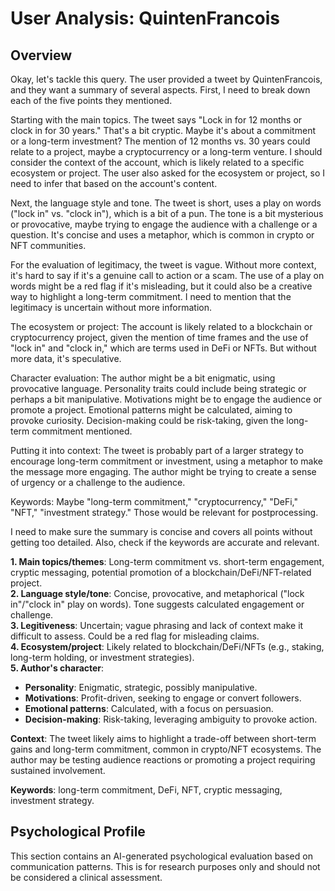 # User Analysis: QuintenFrancois

## Overview

<think>
Okay, let's tackle this query. The user provided a tweet by QuintenFrancois, and they want a summary of several aspects. First, I need to break down each of the five points they mentioned.

Starting with the main topics. The tweet says "Lock in for 12 months or clock in for 30 years." That's a bit cryptic. Maybe it's about a commitment or a long-term investment? The mention of 12 months vs. 30 years could relate to a project, maybe a cryptocurrency or a long-term venture. I should consider the context of the account, which is likely related to a specific ecosystem or project. The user also asked for the ecosystem or project, so I need to infer that based on the account's content.

Next, the language style and tone. The tweet is short, uses a play on words ("lock in" vs. "clock in"), which is a bit of a pun. The tone is a bit mysterious or provocative, maybe trying to engage the audience with a challenge or a question. It's concise and uses a metaphor, which is common in crypto or NFT communities.

For the evaluation of legitimacy, the tweet is vague. Without more context, it's hard to say if it's a genuine call to action or a scam. The use of a play on words might be a red flag if it's misleading, but it could also be a creative way to highlight a long-term commitment. I need to mention that the legitimacy is uncertain without more information.

The ecosystem or project: The account is likely related to a blockchain or cryptocurrency project, given the mention of time frames and the use of "lock in" and "clock in," which are terms used in DeFi or NFTs. But without more data, it's speculative.

Character evaluation: The author might be a bit enigmatic, using provocative language. Personality traits could include being strategic or perhaps a bit manipulative. Motivations might be to engage the audience or promote a project. Emotional patterns might be calculated, aiming to provoke curiosity. Decision-making could be risk-taking, given the long-term commitment mentioned.

Putting it into context: The tweet is probably part of a larger strategy to encourage long-term commitment or investment, using a metaphor to make the message more engaging. The author might be trying to create a sense of urgency or a challenge to the audience.

Keywords: Maybe "long-term commitment," "cryptocurrency," "DeFi," "NFT," "investment strategy." Those would be relevant for postprocessing.

I need to make sure the summary is concise and covers all points without getting too detailed. Also, check if the keywords are accurate and relevant.
</think>

**1. Main topics/themes**: Long-term commitment vs. short-term engagement, cryptic messaging, potential promotion of a blockchain/DeFi/NFT-related project.  
**2. Language style/tone**: Concise, provocative, and metaphorical ("lock in"/"clock in" play on words). Tone suggests calculated engagement or challenge.  
**3. Legitiveness**: Uncertain; vague phrasing and lack of context make it difficult to assess. Could be a red flag for misleading claims.  
**4. Ecosystem/project**: Likely related to blockchain/DeFi/NFTs (e.g., staking, long-term holding, or investment strategies).  
**5. Author's character**:  
   - **Personality**: Enigmatic, strategic, possibly manipulative.  
   - **Motivations**: Profit-driven, seeking to engage or convert followers.  
   - **Emotional patterns**: Calculated, with a focus on persuasion.  
   - **Decision-making**: Risk-taking, leveraging ambiguity to provoke action.  

**Context**: The tweet likely aims to highlight a trade-off between short-term gains and long-term commitment, common in crypto/NFT ecosystems. The author may be testing audience reactions or promoting a project requiring sustained involvement.  

**Keywords**: long-term commitment, DeFi, NFT, cryptic messaging, investment strategy.

## Psychological Profile

This section contains an AI-generated psychological evaluation based on communication patterns. This is for research purposes only and should not be considered a clinical assessment.